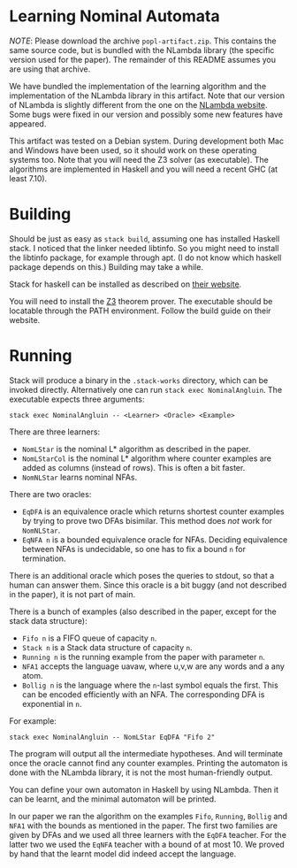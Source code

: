 Learning Nominal Automata
=========================

*NOTE*: Please download the archive `popl-artifact.zip`. This contains the
same source code, but is bundled with the NLambda library (the specific version
used for the paper). The remainder of this README assumes you are using that
archive.

We have bundled the implementation of the learning algorithm and the
implementation of the NLambda library in this artifact. Note that our
version of NLambda is slightly different from the one on the [NLambda
website](http://www.mimuw.edu.pl/~szynwelski/nlambda/). Some bugs were
fixed in our version and possibly some new features have appeared.

This artifact was tested on a Debian system. During development both Mac and
Windows have been used, so it should work on these operating systems too. Note
that you will need the Z3 solver (as executable). The algorithms are
implemented in Haskell and you will need a recent GHC (at least 7.10).


# Building

Should be just as easy as `stack build`, assuming one has installed Haskell
stack. I noticed that the linker needed libtinfo. So you might need to install
the libtinfo package, for example through apt. (I do not know which haskell
package depends on this.) Building may take a while.

Stack for haskell can be installed as described on
[their website](http://haskellstack.org/).

You will need to install the [Z3](https://github.com/Z3Prover/z3) theorem
prover. The executable should be locatable through the PATH environment.
Follow the build guide on their website.


# Running

Stack will produce a binary in the `.stack-works` directory, which can
be invoked directly. Alternatively one can run `stack exec NominalAngluin`.
The executable expects three arguments:

```
stack exec NominalAngluin -- <Learner> <Oracle> <Example>
```

There are three learners:
- `NomLStar` is the nominal L* algorithm as described in the paper.
- `NomLStarCol` is the nominal L* algorithm where counter examples are added
  as columns (instead of rows). This is often a bit faster.
- `NomNLStar` learns nominal NFAs.

There are two oracles:
- `EqDFA` is an equivalence oracle which returns shortest counter examples by
  trying to prove two DFAs bisimilar. This method does *not* work for
  `NomNLStar`.
- `EqNFA n` is a bounded equivalence oracle for NFAs. Deciding equivalence
  between NFAs is undecidable, so one has to fix a bound `n` for termination.

There is an additional oracle which poses the queries to stdout, so that a
human can answer them. Since this oracle is a bit buggy (and not described
in the paper), it is not part of main.

There is a bunch of examples (also described in the paper, except for the
stack data structure):
- `Fifo n` is a FIFO queue of capacity `n`.
- `Stack n` is a Stack data structure of capacity `n`.
- `Running n` is the running example from the paper with parameter `n`.
- `NFA1` accepts the language uavaw, where u,v,w are any words and a any atom.
- `Bollig n` is the language where the `n`-last symbol equals the first. This
  can be encoded efficiently with an NFA. The corresponding DFA is exponential
  in `n`.

For example:
```
stack exec NominalAngluin -- NomLStar EqDFA "Fifo 2"
```

The program will output all the intermediate hypotheses. And will terminate
once the oracle cannot find any counter examples. Printing the automaton is
done with the NLambda library, it is not the most human-friendly output.

You can define your own automaton in Haskell by using NLambda. Then it can be
learnt, and the minimal automaton will be printed.

In our paper we ran the algorithm on the examples `Fifo`, `Running`, `Bollig`
and `NFA1` with the bounds as mentioned in the paper. The first two families
are given by DFAs and we used all three learners with the `EqDFA` teacher.
For the latter two we used the `EqNFA` teacher with a bound of at most 10.
We proved by hand that the learnt model did indeed accept the language.

